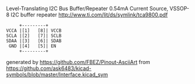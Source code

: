 Level-Translating I2C Bus Buffer/Repeater 0.54mA Current Source, VSSOP-8
I2C buffer repeater
http://www.ti.com/lit/ds/symlink/tca9800.pdf


	     +---------+
	VCCA |[1]   [8]| VCCB
	SCLA |[2]   [7]| SCLB
	SDAA |[3]   [6]| SDAB
	 GND |[4]   [5]| EN
	     +---------+


generated by https://github.com/FBEZ/Pinout-AsciiArt from https://github.com/ask6483/kicad-symbols/blob/master/Interface.kicad_sym